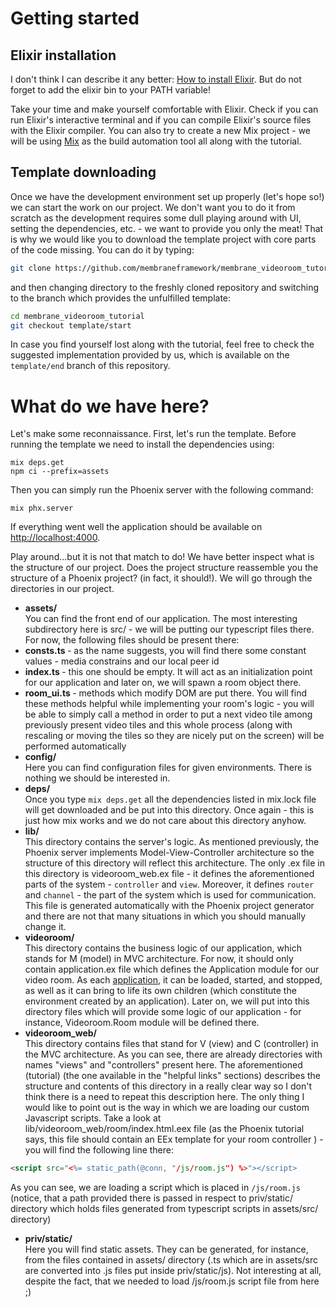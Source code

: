 # Getting started

## Elixir installation
 I don't think I can describe it any better: [How to install Elixir](https://elixir-lang.org/install.html).
 But do not forget to add the elixir bin to your PATH variable!
 
 Take your time and make yourself comfortable with Elixir. Check if you can run Elixir's interactive terminal and if you can compile Elixir's source files with the Elixir compiler.
 You can also try to create a new Mix project - we will be using [Mix](https://elixir-lang.org/getting-started/mix-otp/introduction-to-mix.html) as the build automation tool all along with the tutorial.

## Template downloading
Once we have the development environment set up properly (let's hope so!) we can start the work on our project. We don't want you to do it from scratch as the development requires some dull playing around with UI, setting the dependencies, etc. - we want to provide you only the meat! That is why we would like you to download the template project with core parts of the code missing. You can do it by typing:

```bash
git clone https://github.com/membraneframework/membrane_videoroom_tutorial
```

and then changing directory to the freshly cloned repository and switching to the branch which provides the unfulfilled template:

```bash
cd membrane_videoroom_tutorial
git checkout template/start
```

In case you find yourself lost along with the tutorial, feel free to check the suggested implementation provided by us, which is available on the `template/end` branch of this repository.
# What do we have here?
 Let's make some reconnaissance. 
 First, let's run the template.
 Before running the template we need to install the dependencies using:
 ```
 mix deps.get
 npm ci --prefix=assets
 ```
 Then you can simply run the Phoenix server with the following command:
 ```
 mix phx.server
 ```
 If everything went well the application should be available on [http://localhost:4000](http://localhost:4000/).

 Play around...but it is not that match to do! We have better inspect what is the structure of our project.
 Does the project structure reassemble you the structure of a Phoenix project? (in fact, it should!). We will go through the directories in our project.
 + <b> assets/ </b> <br>
 You can find the front end of our application. The most interesting subdirectory here is src/ - we will be putting our typescript files there. For now, the following files should be present there: 
 + <b> consts.ts </b> - as the name suggests, you will find there some constant values - media constrains and our local peer id
 + <b> index.ts </b> - this one should be empty. It will act as an initialization point for our application and later on, we will spawn a room object there.
 + <b> room_ui.ts </b> - methods which modify DOM are put there. You will find these methods helpful while implementing your room's logic - you will be able to simply call a method in order to put a next video tile among previously present video tiles and this whole process (along with rescaling or moving the tiles so they are nicely put on the screen) will be performed automatically
 + <b> config/ </b> <br>
 Here you can find configuration files for given environments. There is nothing we should be interested in.
 + <b> deps/ </b> <br>
 Once you type ```mix deps.get``` all the dependencies listed in mix.lock file will get downloaded and be put into this directory. Once again - this is just how mix works and we do not care about this directory anyhow.
 + <b> lib/ </b> <br>
 This directory contains the server's logic. As mentioned previously, the Phoenix server implements Model-View-Controller architecture so the structure of this directory will reflect this architecture. The only .ex file in this directory is videoroom_web.ex file - it defines the aforementioned parts of the system - ```controller``` and ```view```. Moreover, it defines ```router``` and ```channel``` - the part of the system which is used for communication. This file is generated automatically with the Phoenix project generator and there are not that many situations in which you should manually change it.
 + <b> videoroom/ </b> <br>
 This directory contains the business logic of our application, which stands for M (model) in MVC architecture. For now, it should only contain application.ex file which defines the Application module for our video room. As each [application](https://hexdocs.pm/elixir/1.12/Application.html), it can be loaded, started, and stopped, as well as it can bring to life its own children (which constitute the environment created by an application). Later on, we will put into this directory files which will provide some logic of our application - for instance, Videoroom.Room module will be defined there.
 + <b> videoroom_web/ </b> <br>
 This directory contains files that stand for V (view) and C (controller) in the MVC architecture.
 As you can see, there are already directories with names "views" and "controllers" present here. The aforementioned (tutorial) (the one available in the "helpful links" sections) describes the structure and contents of this directory in a really clear way so I don't think there is a need to repeat this description here. The only thing I would like to point out is the way in which we are loading our custom Javascript scripts. Take a look at lib/videoroom_web/room/index.html.eex file (as the Phoenix tutorial says, this file should contain an EEx template for your room controller ) - you will find the following line there:
 ```html
 <script src="<%= static_path(@conn, "/js/room.js") %>"></script>
 ```
 As you can see, we are loading a script which is placed in `/js/room.js` (notice, that a path provided there is passed in respect to priv/static/ directory which holds files generated from typescript scripts in assets/src/ directory)

 + <b> priv/static/ </b> <br>
 Here you will find static assets. They can be generated, for instance, from the files contained in assets/ directory (.ts which are in assets/src are converted into .js files put inside priv/static/js). Not interesting at all, despite the fact, that we needed to load /js/room.js script file from here ;)
 